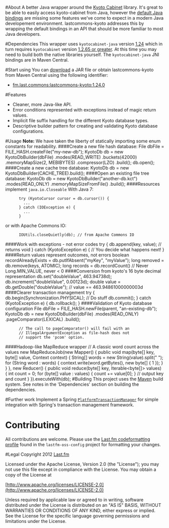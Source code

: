 #About
A better Java wrapper around the
[Kyoto Cabinet](http://fallabs.com/kyotocabinet/ "Kyoto Cabinet: a straightforwardimplementation of DBM")
library. It's great to be able to easily access kyoto-cabinet from Java, however the
[default Java bindings](http://fallabs.com/kyotocabinet/javadoc/ "kyotocabinet-java Javadoc")
are missing some features we've come to expect in a modern Java developement environment. lastcommons-kyoto addresses
this by wrapping the default bindings in an API that should be more familiar to most Java developers.

#Dependencies
This wrapper uses `kyotocabinet-java` version
[1.24](http://fallabs.com/kyotocabinet/javapkg/kyotocabinet-java-1.24.tar.gz "kyotocabinet-java packages")
which in turn requires `kyotocabinet` version [
1.2.65 or greater](http://fallabs.com/kyotocabinet/pkg/ "kyotocabinet packages").
At this time you may need to build both the native libraries yourself. The `kyotocabinet-java` JNI bindings are in Maven Central.

#Start using
You can [download](https://github.com/lastfm/lastcommons-kyoto/downloads) a JAR file or obtain lastcommons-kyoto from
Maven Central using the following identifier:

* [fm.last.commons:lastcommons-kyoto:1.24.0](http://search.maven.org/#artifactdetails%7Cfm.last.commons%7Clastcommons-kyoto%7C1.24.0%7Cjar)
                                            
#Features
* Cleaner, more Java-like API.
* Error conditions represented with exceptions instead of magic return values.
* Implicit file suffix handling for the different Kyoto database types.
* Descriptive builder pattern for creating and validating Kyoto database configurations.

#Usage
**Note:** We have taken the liberty of statically importing some enum constants for readability.
####Create a new file hash database:
          File dbFile = FILE_HASH.createFile("my-new-db");
          KyotoDb db = new KyotoDbBuilder(dbFile)
                         .modes(READ_WRITE)
                         .buckets(42000)
                         .memoryMapSize(2, MEBIBYTES)
                         .compressor(LZO)
                         .build();
          db.open();
####Create a new cache tree database:
          KyotoDb db = new KyotoDbBuilder(CACHE_TREE).build();
####Open an existing file tree database:
          KyotoDb db = new KyotoDbBuilder("another-db.kct")
                         .modes(READ_ONLY)
                         .memoryMapSizeFromFile()
                         .build();
####Resources implement `java.io.Closeable`
With Java 7:

          try (KyotoCursor cursor = db.cursor()) {
            ...
          } catch (IOException e) {
            ...
          }
or with Apache Commons IO:

          IOUtils.closeQuietly(db); // from Apache Commons IO
####Work with exceptions - not error codes
          try {
            db.append(key, value); // returns void
          } catch (KyotoException e) {
            // You decide what happens next!
          }
####Return values represent outcomes, not errors
          boolean recordAlreadyExists = db.putIfAbsent("myKey", "myValue");
          long removed = db.remove(keys, ATOMIC);
          long records = db.recordCount() // Never Long.MIN_VALUE, never < 0
####Conversion from kyoto's 16 byte decimal representation
          db.set("doubleValue", 463.94738d);
          db.increment("doubleValue", 0.00123d);
          double value = db.getDouble("doubleValue"); // value == 463.94861000000003d
####Clearer transaction management
          try {
            db.begin(Synchronization.PHYSICAL);
            // Do stuff
            db.commit();
          } catch (KyotoException e) {
            db.rollback();
          }
####Validation of Kyoto database configuration
          File dbFile = FILE_HASH.newFile(parent, "an-existing-db");          
          KyotoDb db = new KyotoDbBuilder(dbFile)
            .modes(READ_ONLY)
            .pageComparator(LEXICAL)
            .build();

          // The call to pageComparator() will fail with an
          // IllegalArgumentException as file-hash does not
          // support the 'pcom' option.
####Hadoop-like MapReduce wrapper
          // A classic word count across the values 
          new MapReduceJob(new Mapper() {
            public void map(byte[] key, byte[] value, Context context) {
              String[] words = new String(value).split(" ");
              for (String word : words) {
                context.write(word.getBytes(), new byte[] { 1 });
              }
            }
          }, new Reducer() {
            public void reduce(byte[] key, Iterable<byte[]> values) {
              int count = 0;
              for (byte[] value : values) {
                count += value[0];
              }
              // output key and count
            }
          }).executeWith(db);
#Building
This project uses the [Maven](http://maven.apache.org/) build system. See notes in the 'Dependencies' section on building the dependencies.

#Further work
Implement a Spring [`PlatformTransactionManager`](http://static.springsource.org/spring/docs/3.1.x/javadoc-api/org/springframework/transaction/PlatformTransactionManager.html "Spring Framework Javadoc - PlatformTransactionManager") for simple integration with Spring's transaction management framework.

# Contributing
All contributions are welcome. Please use the [Last.fm codeformatting profile](https://github.com/lastfm/lastfm-oss-config/blob/master/src/main/resources/fm/last/last.fm.eclipse-codeformatter-profile.xml) found in the `lastfm-oss-config` project for formatting your changes.

#Legal
Copyright 2012 [Last.fm](http://www.last.fm/)

Licensed under the Apache License, Version 2.0 (the "License");
you may not use this file except in compliance with the License.
You may obtain a copy of the License at
 
[http://www.apache.org/licenses/LICENSE-2.0](http://www.apache.org/licenses/LICENSE-2.0)
 
Unless required by applicable law or agreed to in writing, software
distributed under the License is distributed on an "AS IS" BASIS,
WITHOUT WARRANTIES OR CONDITIONS OF ANY KIND, either express or implied.
See the License for the specific language governing permissions and
limitations under the License.
